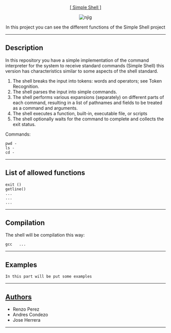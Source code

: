 <p align="center">
   <a href="https://github.com/derpmagician/simple_shell">[ Simple Shell ]</a>
</p>

<p align = "center">
   <img src="https://i.ibb.co/cKW8WHL/njig.jpg" alt="njig" border="0">
</p>

<p align="center">
	In this project you can see the different functions of the Simple Shell project
</p>

---

Description
-----------
In this repository you have a simple implementation of the command interpreter for the system to 
receive standard commands (Simple Shell) this version has characteristics similar to some aspects 
of the shell standard.

<ol>
	<li>The shell breaks the input into tokens: words and operators; see Token Recognition.</li>
	<li>The shell parses the input into simple commands.</li>
	<li>The shell performs various expansions (separately) on different parts of each command, resulting in a list of pathnames and fields to be treated as a command and arguments.</li>
	<li>The shell executes a function, built-in, executable file, or scripts</li>
	<li>The shell optionally waits for the command to complete and collects the exit status.</li>
</ol>


<p>Commands:</p>

```
pwd - 
ls - 
cd -
```
---
List of allowed functions
-----------

```
exit ()
getline()
...
...
...
```

---
Compilation
------------

The shell will be compilation this way:

```
gcc   ...
```

---
Examples
-----------
```
In this part will be put some examples
```

---
## [Authors](https://github.com/derpmagician/simple_shell/blob/main/AUTHORS)

<ul>
	<li>Renzo Perez</li>
	<li>Andres Condezo</li>
	<li>Jose Herrera</li>
</ul>

-------
